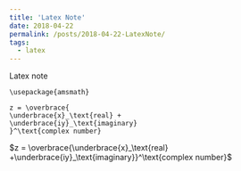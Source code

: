 ```yaml
---
title: 'Latex Note'
date: 2018-04-22
permalink: /posts/2018-04-22-LatexNote/
tags:
  - latex
---
```

Latex note

	\usepackage{amsmath}
	
	z = \overbrace{
	\underbrace{x}_\text{real} +
	\underbrace{iy}_\text{imaginary}
	}^\text{complex number}
  


  
$z = \overbrace{\underbrace{x}_\text{real} +\underbrace{iy}_\text{imaginary}}^\text{complex number}$
